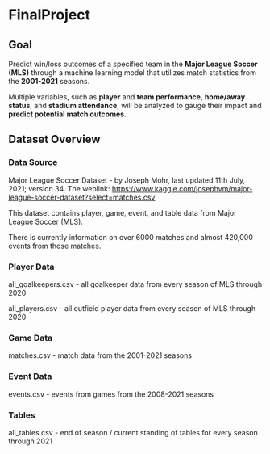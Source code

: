 # FinalProject

## Goal 

Predict win/loss outcomes of a specified team in the **Major League Soccer (MLS)** through a machine learning model that utilizes match statistics from the **2001-2021** seasons. 

Multiple variables, such as **player** and **team performance**, **home/away status**, and **stadium attendance**, will be analyzed to gauge their impact and **predict potential match outcomes**.

## Dataset Overview

  ### Data Source
  
  Major League Soccer Dataset - by Joseph Mohr, last updated 11th July, 2021; version 34. The weblink: https://www.kaggle.com/josephvm/major-league-soccer-dataset?select=matches.csv

  This dataset contains player, game, event, and table data from Major League Soccer (MLS).

  There is currently information on over 6000 matches and almost 420,000 events from those matches.

  ### Player Data
  
  all_goalkeepers.csv - all goalkeeper data from every season of MLS through 2020
  
  all_players.csv - all outfield player data from every season of MLS through 2020

  ### Game Data

  matches.csv - match data from the 2001-2021 seasons

  ### Event Data

  events.csv - events from games from the 2008-2021 seasons

  ### Tables

  all_tables.csv - end of season / current standing of tables for every season through 2021
  
